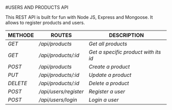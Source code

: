 #USERS AND PRODUCTS API

This REST API is built for fun  with Node JS, Express and Mongoose. It allows to register products and users.

| METHODE | ROUTES | DESCRIPTION |
| ------ | ------ |------ |
| *GET* | */api/products* |*Get all products*|
| *GET* | */api/products/:id* |*Get a specific product with its id*|
| *POST* | */api/products*  |*Create a product*|
| *PUT* | */api/products/:id* |*Update a product*|
| *DELETE* | */api/products/:id* |*Delete a product*|
| *POST* | */api/users/register* |*Register a user*|
| *POST* | */api/users/login* |*Login a user*|